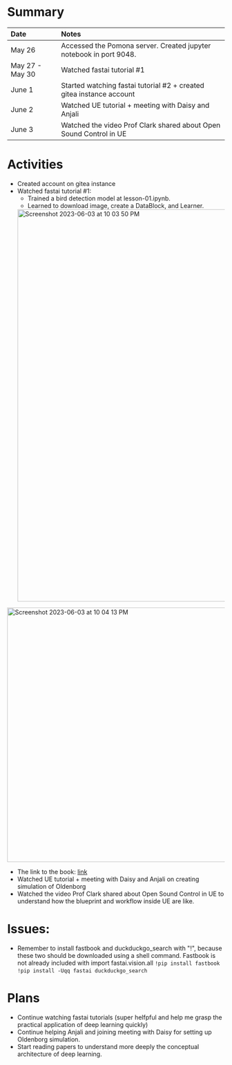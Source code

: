 # Summary

| Date   | Notes
| :----- | :-------------------------------
| May 26 | Accessed the Pomona server. Created jupyter notebook in port 9048.
| May 27 - May 30 | Watched fastai tutorial #1
| June 1 | Started watching fastai tutorial #2 + created gitea instance account
| June 2 | Watched UE tutorial + meeting with Daisy and Anjali
| June 3 | Watched the video Prof Clark shared about Open Sound Control in UE

# Activities
* Created account on gitea instance
* Watched fastai tutorial #1: 
   * Trained a bird detection model at lesson-01.ipynb. 
   * Learned to download image, create a DataBlock, and Learner.
   <img width="908" alt="Screenshot 2023-06-03 at 10 03 50 PM" src="https://github.com/chauvuha/ARCS_Lab_Reports/assets/79251745/36692509-48e0-404f-9e57-c29e9d464c16">
<img width="589" alt="Screenshot 2023-06-03 at 10 04 13 PM" src="https://github.com/chauvuha/ARCS_Lab_Reports/assets/79251745/3296993f-0cec-4279-95a1-6801455418f6">

   * The link to the book: [link](https://github.com/fastai/fastbook/tree/master)
* Watched UE tutorial + meeting with Daisy and Anjali on creating simulation of Oldenborg
* Watched the video Prof Clark shared about Open Sound Control in UE to understand how the blueprint and workflow inside UE are like. 
# Issues:
* Remember to install fastbook and duckduckgo_search with "!", because these two should be downloaded using a shell command. Fastbook is not already included with import fastai.vision.all
```!pip install fastbook```
```!pip install -Uqq fastai duckduckgo_search```

# Plans
* Continue watching fastai tutorials (super helfpful and help me grasp the practical application of deep learning quickly)
* Continue helping Anjali and joining meeting with Daisy for setting up Oldenborg simulation.
* Start reading papers to understand more deeply the conceptual architecture of deep learning. 
